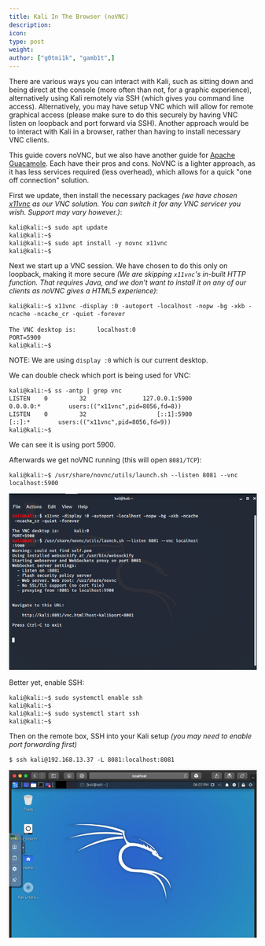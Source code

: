 ```yaml
---
title: Kali In The Browser (noVNC)
description:
icon:
type: post
weight:
author: ["g0tmi1k", "gamb1t",]
---
```


There are various ways you can interact with Kali, such as sitting down and being direct at the console (more often than not, for a graphic experience), alternatively using Kali remotely via SSH (which gives you command line access). Alternatively, you may have setup VNC which will allow for remote graphical access (please make sure to do this securely by having VNC listen on loopback and port forward via SSH). Another approach would be to interact with Kali in a browser, rather than having to install necessary VNC clients.

This guide covers noVNC, but we also have another guide for [Apache Guacamole](/docs/general-use/guacamole-kali-in-browser/). Each have their pros and cons. NoVNC is a lighter approach, as it has less services required (less overhead), which allows for a quick "one off connection" solution.

First we update, then install the necessary packages _(we have chosen [x11vnc](https://packages.debian.org/testing/x11vnc) as our VNC solution. You can switch it for any VNC servicer you wish. Support may vary however.)_:

```console
kali@kali:~$ sudo apt update
kali@kali:~$
kali@kali:~$ sudo apt install -y novnc x11vnc
kali@kali:~$
```

Next we start up a VNC session. We have chosen to do this only on loopback, making it more secure _(We are skipping `x11vnc`'s in-built HTTP function. That requires Java, and we don't want to install it on any of our clients as noVNC gives a HTML5 experience)_:

```console
kali@kali:~$ x11vnc -display :0 -autoport -localhost -nopw -bg -xkb -ncache -ncache_cr -quiet -forever

The VNC desktop is:      localhost:0
PORT=5900
kali@kali:~$
```

NOTE: We are using `display :0` which is our current desktop.

We can double check which port is being used for VNC:

```console
kali@kali:~$ ss -antp | grep vnc
LISTEN    0         32                127.0.0.1:5900            0.0.0.0:*        users:(("x11vnc",pid=8056,fd=8))
LISTEN    0         32                    [::1]:5900               [::]:*        users:(("x11vnc",pid=8056,fd=9))
kali@kali:~$
```

We can see it is using port 5900.

Afterwards we get noVNC running (this will open `8081/TCP`):

```console
kali@kali:~$ /usr/share/novnc/utils/launch.sh --listen 8081 --vnc localhost:5900
```

![](novnc-kali-in-browser-1.png)

Better yet, enable SSH:

```console
kali@kali:~$ sudo systemctl enable ssh
kali@kali:~$
kali@kali:~$ sudo systemctl start ssh
kali@kali:~$
```

Then on the remote box, SSH into your Kali setup _(you may need to enable port forwarding first)_

```
$ ssh kali@192.168.13.37 -L 8081:localhost:8081
```
![](novnc-kali-in-browser-2.png)
